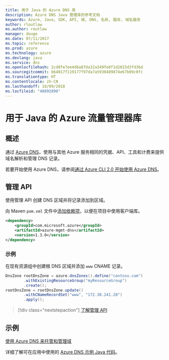 ```yaml
---
title: 用于 Java 的 Azure DNS 库
description: Azure DNS Java 管理库的参考文档
keywords: Azure, Java, SDK, API, 域, DNS, 名称, 服务, 域名服务
author: rloutlaw
ms.author: routlaw
manager: douge
ms.date: 07/11/2017
ms.topic: reference
ms.prod: azure
ms.technology: azure
ms.devlang: java
ms.service: dns
ms.openlocfilehash: 2cd8fe7ee4d6a87da32a349fe8f1d2815d3fd36d
ms.sourcegitcommit: b64017f119177f97da7a5930489874e67b09c0fc
ms.translationtype: HT
ms.contentlocale: zh-CN
ms.lasthandoff: 10/09/2018
ms.locfileid: "48892898"
---
```

# <a name="azure-traffic-manager-libraries-for-java"></a>用于 Java 的 Azure 流量管理器库

## <a name="overview"></a>概述

通过 [Azure DNS](/azure/dns/dns-overview)，使用与其他 Azure 服务相同的凭据、API、工具和计费来提供域名解析和管理 DNS 记录。

若要开始使用 Azure DNS，请参阅[通过 Azure CLI 2.0 开始使用 Azure DNS](/azure/dns/dns-getstarted-cli)。

## <a name="management-api"></a>管理 API

使用管理 API 创建 DNS 区域并将记录添加到区域。

向 Maven `pom.xml` 文件中[添加依赖项](https://maven.apache.org/guides/getting-started/index.html#How_do_I_use_external_dependencies)，以便在项目中使用客户端库。

```XML
<dependency>
    <groupId>com.microsoft.azure</groupId>
    <artifactId>azure-mgmt-dns</artifactId>
    <version>1.3.0</version>
</dependency>
```   

### <a name="example"></a>示例

在现有资源组中创建根 DNS 区域并添加 `www` CNAME 记录。

```java
DnsZone rootDnsZone = azure.dnsZones().define("contoso.com")
        .withExistingResourceGroup("myResourceGroup")
        .create();
rootDnsZone = rootDnsZone.update()
        .withCNameRecordSet("www", "172.30.241.20")
        .apply();
```

> [!div class="nextstepaction"]
> [了解管理 API](/java/api/overview/azure/dns/management)

## <a name="samples"></a>示例

[使用 Azure DNS 来托管和管理域](https://github.com/Azure-Samples/dns-java-host-and-manage-your-domains)

详细了解可在应用中使用的 [Azure DNS 示例 Java 代码](https://azure.microsoft.com/resources/samples/?platform=java&term=dns)。

<!---Loc Comment: Please, refer to conversation section to check the issue. Thanks.--->
